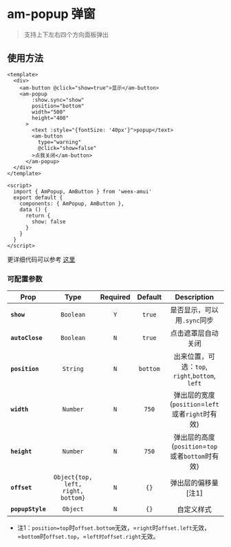 # am-popup 弹窗

> 支持上下左右四个方向面板弹出

## 使用方法

```vue
<template>
  <div>
    <am-button @click="show=true">显示</am-button>
    <am-popup
        :show.sync="show"
        position="bottom"
        width="500"
        height="400"
      >
        <text :style="{fontSize: '40px'}">popup</text>
        <am-button
          type="warning"
          @click="show=false"
        >点我关闭</am-button>
      </am-popup>
  </div>
</template>

<script>
  import { AmPopup, AmButton } from 'weex-amui'
  export default {
    components: { AmPopup, AmButton },
    data () {
      return {
        show: false
      }
    }
  }
</script>

```
更详细代码可以参考 [这里](https://github.com/HMingHe/weex-amui/blob/master/example/popup/index.vue)

### 可配置参数
| Prop	 | Type | Required | Default | Description |
| ---- |:----:|:---:|:-------:|:----------:|
| **`show`** | `Boolean` | `Y` | `true` | 是否显示，可以用`.sync`同步 |
| **`autoClose`** | `Boolean` | `N` | `true` | 点击遮罩层自动关闭 |
| **`position`** | `String` | `N` | `bottom` | 出来位置，可选：`top`, `right`,`bottom`, `left` |
| **`width`** | `Number` | `N` | `750` | 弹出层的宽度(`position`=`left`或者`right`时有效) |
| **`height`** | `Number` | `N` | `750` | 弹出层的高度(`position`=`top`或者`bottom`时有效) |
| **`offset`** | `Object{top, left, right, bottom}` | `N` | `{}` | 弹出层的偏移量[注1] |
| **`popupStyle`** | `Object` | `N` | `{}` | 自定义样式 |

- 注1：`position=top`时`offset.bottom`无效，=`right`时`offset.left`无效，=`bottom`时`offset.top`，=`left时offset.right`无效。
